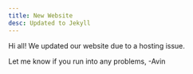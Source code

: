 ```yaml
---
title: New Website
desc: Updated to Jekyll
---
```


Hi all! We updated our website due to a hosting issue.

Let me know if you run into any problems,
-Avin